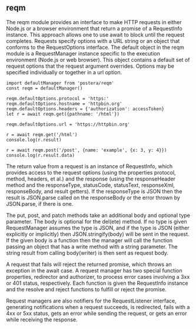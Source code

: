 ## reqm

The reqm module provides an interface to make HTTP requests in either
Node.js or a browser environment that return a promise
of a RequestInfo instance. This approach allows one to use await
to block until the request completes. Requests specify options
with a URL string or an object that conforms to the RequestOptions interface.
The default object in the reqm module is a RequestManager instance
specific to the execution environment (Node.js or web browser). This object
contains a default set of request options that the request argument overrides.
Options may be specified individually or together in a url option.

    import defaultManager from 'postera/reqm'
    const reqm = defaultManager()

    reqm.defaultOptions.protocol = 'https:'
    reqm.defaultOptions.hostname = 'httpbin.org'
    reqm.defaultOptions.headers = {'authorization': accessToken}
    let r = await reqm.get({pathname: '/html'})

    reqm.defaultOptions.url = 'https://httpbin.org'

    r = await reqm.get('/html')
    console.log(r.result)

    r = await reqm.post('/post', {name: 'example', {x: 3, y: 4}})
    console.log(r.result.data)

The return value from a request is an instance of RequestInfo, which provides
access to the request options (using the properties protocol, method, headers,
et al.) and the response (using the responseHeader method and the
responseType, statusCode, statusText, responseXml, responseBody, and result
getters). If the responseType is JSON then the result is JSON.parse called
on the responseBody or the error thrown by JSON.parse, if there is one.

The put, post, and patch methods take an additional body and
optional type parameter. The body is optional for the del(ete) method.
If no type is given RequestManager assumes the type is JSON, and if the type
is JSON (either explicitly or implicitly) then JSON.stringify(body) will be
sent in the request. If the given body is a function then the manager
will call the function passing an object that has a write method with
a string parameter. The string result from calling body(writer) is then
sent as request body.

A request that fails will reject the returned promise, which throws an exception
in the await case. A request manager has two special function properties,
redirector and authorizer, to process error cases involving a 3xx or 401 status,
respectively. Each function is given the RequestInfo instance and
the resolve and reject functions to fulfill or reject the promise.

Request managers are also notifiers for the RequestListener interface,
generating notifications when a request succeeds, is redirected, fails
with a 4xx or 5xx status, gets an error while sending the request, or
gets an error while receiving the response.
